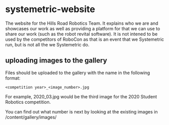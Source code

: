 # systemetric-website

The website for the Hills Road Robotics Team. It explains who we are and showcases our work as 
well as providing a platform for that we can use to share our work (such as the robot revital software).
It is not intened to be used by the competitors of RoboCon as that is an event that we Systemetric run, but
is not all the we Systemetric do.

## uploading images to the gallery

Files should be uploaded to the gallery with the name in the following format:

`<competition year>_<image_number>.jpg`

For example, 2020_03.jpg would be the third image for the 2020 Student Robotics competition.

You can find out what number is next by looking at the existing images in /content/gallery/images/


